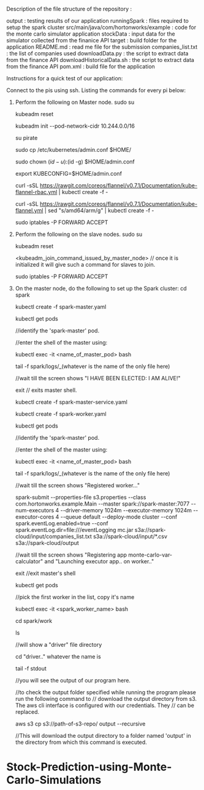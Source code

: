 
Description of the file structure of the repository :

output  : testing results of our application
runningSpark : files required to setup the spark cluster
src/main/java/com/hortonworks/example : code for the monte carlo simulator application
stockData :  input data for the simulator collected from the finanice API
target :  build folder for the application
README.md : read me file for the submission
companies_list.txt : the list of companies used
downloadData.py : the script to extract data from the finance API
downloadHistoricalData.sh : the script to extract data from the finance API
pom.xml :  build file for the application

Instructions for a quick test of our application:

Connect to the pis using ssh.
Listing the commands for every pi below:


1.	Perform the following on Master node.
	sudo su

	kubeadm reset

	kubeadm init --pod-network-cidr 10.244.0.0/16

	su pirate

	sudo cp /etc/kubernetes/admin.conf $HOME/

	sudo chown $(id -u):$(id -g) $HOME/admin.conf

	export KUBECONFIG=$HOME/admin.conf

	curl -sSL https://rawgit.com/coreos/flannel/v0.7.1/Documentation/kube-flannel-rbac.yml | kubectl create -f -

	curl -sSL https://rawgit.com/coreos/flannel/v0.7.1/Documentation/kube-flannel.yml | sed "s/amd64/arm/g" | kubectl create -f -

	sudo iptables -P FORWARD ACCEPT

2.	Perform the following on the slave nodes.
	sudo su

	kubeadm reset

	<kubeadm_join_command_issued_by_master_node> // once it is initialized it will give such a command for slaves to join.

	sudo iptables -P FORWARD ACCEPT

3.	On the master node, do the following to set up the Spark cluster:
	cd spark

	kubectl create -f spark-master.yaml

	kubectl get pods

	//identify the 'spark-master' pod.

	//enter the shell of the master using:

	kubectl exec -it <name_of_master_pod> bash

	tail -f spark/logs/_(whatever is the name of the only file here)

	//wait till the screen shows "I HAVE BEEN ELECTED: I AM ALIVE!"

	exit // exits master shell.

	kubectl create -f spark-master-service.yaml

	kubectl create -f spark-worker.yaml

	kubectl get pods

	//identify the 'spark-master' pod.

	//enter the shell of the master using:

	kubectl exec -it <name_of_master_pod> bash

	tail -f spark/logs/_(whatever is the name of the only file here)

	//wait till the screen shows "Registered worker..."

	spark-submit --properties-file s3.properties --class com.hortonworks.example.Main --master spark://spark-master:7077 --num-executors 4 --driver-memory 1024m --executor-memory 1024m --executor-cores 4 --queue default --deploy-mode cluster --conf spark.eventLog.enabled=true --conf spark.eventLog.dir=file:///eventLogging mc.jar s3a://spark-cloud/input/companies_list.txt s3a://spark-cloud/input/*.csv s3a://spark-cloud/output

	//wait till the screen shows "Registering app monte-carlo-var-calculator" and "Launching executor app.. on worker.."

	exit //exit master's shell

	kubectl get pods

	//pick the first worker in the list, copy it's name

	kubectl exec -it <spark_worker_name> bash

	cd spark/work

	ls

	//will show a "driver" file directory

	cd "driver.." whatever the name is

	tail -f stdout

	//you will see the output of our program here.

	//to check the output folder specified while running the program please run the following command to
	// download the output directory from s3. The aws cli interface is configured with our credentials. They
	// can be replaced.

	aws s3 cp s3://path-of-s3-repo/ output --recursive

	//This will download the output directory to a folder named 'output' in the directory from which this command is executed.
# Stock-Prediction-using-Monte-Carlo-Simulations
